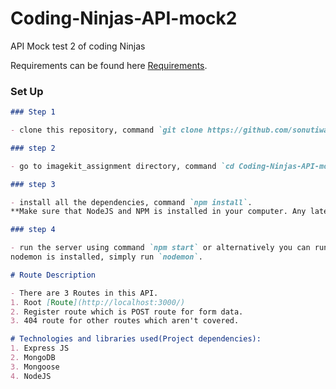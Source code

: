 # Coding-Ninjas-API-mock2
API Mock test 2 of coding Ninjas

Requirements can be found here [Requirements](./assets/requirements.pdf).

### Set Up

```markdown
### Step 1

- clone this repository, command `git clone https://github.com/sonutiwari/Coding-Ninjas-API-mock2`.

### step 2

- go to imagekit_assignment directory, command `cd Coding-Ninjas-API-mock2`

### step 3

- install all the dependencies, command `npm install`.
**Make sure that NodeJS and NPM is installed in your computer. Any latest version of node > 6 will work**

### step 4

- run the server using command `npm start` or alternatively you can run `node index.js` or if
nodemon is installed, simply run `nodemon`.
```

```markdown
# Route Description

- There are 3 Routes in this API.
1. Root [Route](http://localhost:3000/)
2. Register route which is POST route for form data.
3. 404 route for other routes which aren't covered.

```

```markdown
# Technologies and libraries used(Project dependencies):
1. Express JS
2. MongoDB
3. Mongoose
4. NodeJS

```
